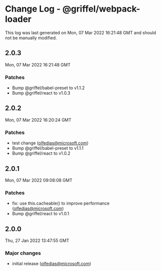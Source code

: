 # Change Log - @griffel/webpack-loader

This log was last generated on Mon, 07 Mar 2022 16:21:48 GMT and should not be manually modified.

<!-- Start content -->

## 2.0.3

Mon, 07 Mar 2022 16:21:48 GMT

### Patches

- Bump @griffel/babel-preset to v1.1.2
- Bump @griffel/react to v1.0.3

## 2.0.2

Mon, 07 Mar 2022 16:20:24 GMT

### Patches

- test change (olfedias@microsoft.com)
- Bump @griffel/babel-preset to v1.1.1
- Bump @griffel/react to v1.0.2

## 2.0.1

Mon, 07 Mar 2022 09:08:08 GMT

### Patches

- fix: use this.cacheable() to improve performance (olfedias@microsoft.com)
- Bump @griffel/react to v1.0.1

## 2.0.0

Thu, 27 Jan 2022 13:47:55 GMT

### Major changes

- initial release (olfedias@microsoft.com)
